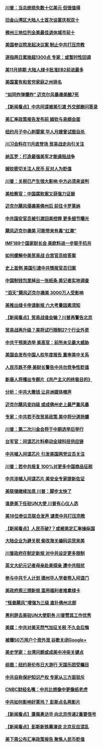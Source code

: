 #### [川普：当总统损失数十亿美元 但很值得](../pages/nsc412/n10778932.md?t=10120933) 

#### [旧金山湾区大陆人士首次设宴庆祝双十](../pages/nsc412/n10778620.md?t=10120933) 

#### [佛州三地位列全美最佳退休城市前十](../pages/nsc412/n10777888.md?t=10120933) 

#### [美国参议院发起决议案 制止中共打压宗教](../pages/nsc412/n10777584.md?t=10120933) 

#### [道指两日累挫超1300点 专家：或暂时性回调](../pages/nsc412/n10777885.md?t=10120933) 

#### [美11月排期 大陆人绿卡批准EB2前进最多](../pages/nsc412/n10777900.md?t=10120933) 

#### [美国富有和贫穷家庭之州排名](../pages/nsc412/n10777911.md?t=10120933) 

#### [“如同炸弹爆炸” 迈克尔风暴袭美酿7死](../pages/nsc412/n10777806.md?t=10120933) 

#### [【新闻看点】中共间谍被美引渡 外交部删问答录](../pages/nsc412/n10777155.md?t=10120933) 

#### [美汇率政策报告发布前 姆钦与易纲会面](../pages/nsc412/n10777156.md?t=10120933) 

#### [纽约月子中心刺婴案 华人月嫂曾试图自杀 ](../pages/nsc412/n10777493.md?t=10120933) 

#### [川习会料在11月底登场 贸易战走向引关注](../pages/nsc412/n10777468.md?t=10120933) 

#### [纳瓦罗：打造最强美军才能遏阻战争](../pages/nsc412/n10777382.md?t=10120933) 

#### [姆钦密切关注人民币 反对人为贬值](../pages/nsc412/n10777297.md?t=10120933) 

#### [川普：关税已产生很大影响 中方必须来谈判](../pages/nsc412/n10777141.md?t=10120933) 

#### [美检察官：中国腐败案又获强力证据](../pages/nsc412/n10777118.md?t=10120933) 

#### [迈克尔飓风侵袭美佛州后 前往卡罗莱纳](../pages/nsc412/n10777049.md?t=10120933) 

#### [中共国安官员被引渡回美控罪 更多细节曝光](../pages/nsc412/n10775561.md?t=10120933) 

#### [飓风迈克尔袭美 可能带来有毒“红潮”](../pages/nsc412/n10776149.md?t=10120933) 

#### [IMF189个国家财长会 美欧料进一步联手抗共](../pages/nsc412/n10775397.md?t=10120933) 

#### [如何缓解中美贸易战 白宫官员给答案](../pages/nsc412/n10775590.md?t=10120933) 

#### [史上首例 美国引渡中共情报官员归案](../pages/nsc412/n10775224.md?t=10120933) 

#### [中国制钱包里掉出一张纸条 美记者实地调查](../pages/nsc412/n10775105.md?t=10120933) 

#### [“滔天”飓风迈克尔袭美 3000万人受影响](../pages/nsc412/n10775248.md?t=10120933) 

#### [美推出绿卡申请新规 六大考量因素须知](../pages/nsc412/n10774920.md?t=10120933) 

#### [【新闻看点】贸易战谁会输？川普再警告北京](../pages/nsc412/n10774769.md?t=10120933) 

#### [贸易战再升级？美将试行限制27个行业外资](../pages/nsc412/n10774978.md?t=10120933) 

#### [中共干预美选举 美高官：前所未见最大威胁](../pages/nsc412/n10774924.md?t=10120933) 

#### [美国会发布中国人权年度报告 重审美中关系](../pages/nsc412/n10774917.md?t=10120933) 

#### [人民币跌不停 美财长警告中共勿竞争性贬值](../pages/nsc412/n10774778.md?t=10120933) 

#### [新唐人将播出专题片《共产主义的终极目的》](../pages/nsc412/n10767004.md?t=10120933) 

#### [分析：中共大撒钱 让非洲媒体噤声](../pages/nsc412/n10772349.md?t=10120933) 

#### [迈克尔飓风变四级 或成佛州史上最严重风暴](../pages/nsc412/n10774142.md?t=10120933) 

#### [专家：中共若不改贸易政策 美中将分道扬镳](../pages/nsc412/n10773996.md?t=10120933) 

#### [川普：第二次川金会将于中期选举后举行](../pages/nsc412/n10773708.md?t=10120933) 

#### [台军官：间谍芯片料牵动全球科技供应链](../pages/nsc412/n10772822.md?t=10120933) 

#### [中共植入间谍芯片 引发美国两党议员关注](../pages/nsc412/n10773424.md?t=10120933) 

#### [川普：若中共报复 100%对更多中国商品征税](../pages/nsc412/n10773067.md?t=10120933) 

#### [中共涉植入间谍芯片 美安全专家提新佐证](../pages/nsc412/n10773174.md?t=10120933) 

#### [美联储继续加息 川普：脚步太快了](../pages/nsc412/n10773095.md?t=10120933) 

#### [谁是美下任驻UN大使 川普有心仪人选](../pages/nsc412/n10772974.md?t=10120933) 

#### [美18位参议员联合发声 谴责中共打压宗教](../pages/nsc412/n10767290.md?t=10120933) 

#### [【新闻看点】人民币破7？或被美定汇率操纵国](../pages/nsc412/n10772384.md?t=10120933) 

#### [大陆企业为避关税 偷改海关编码运货来美](../pages/nsc412/n10772734.md?t=10120933) 

#### [川普政府在制定新规 对中共设定更多限制](../pages/nsc412/n10772785.md?t=10120933) 

#### [英文大纪元记者母亲赴美探亲 遭中共阻扰](../pages/nsc412/n10772575.md?t=10120933) 

#### [参与中共千人计划 德州华人学者卷入间谍门](../pages/nsc412/n10772595.md?t=10120933) 

#### [美政府周三颁新规 滥用福利者难拿绿卡](../pages/nsc412/n10772436.md?t=10120933) 

#### [“怪兽飓风”增强为三级 直扑佛州北部](../pages/nsc412/n10772352.md?t=10120933) 

#### [黑利辞去美驻UN大使职务 川普赞其工作优秀](../pages/nsc412/n10772371.md?t=10120933) 

#### [美媒：中共对美天然气加征关税 不久会后悔](../pages/nsc412/n10771687.md?t=10120933) 

#### [被曝50万用户个资外泄 谷歌关闭Google+](../pages/nsc412/n10770839.md?t=10120933) 

#### [美史学家：台湾问题或成美中冲突关键点](../pages/nsc412/n10771318.md?t=10120933) 

#### [组图：纽约哥伦布日大游行 天国乐团受瞩目](../pages/nsc412/n10770597.md?t=10120933) 

#### [中共自称保护知识产权 专家从三方面驳斥](../pages/nsc412/n10770284.md?t=10120933) 

#### [CNBC财经名嘴：中共比想像中更像纸老虎](../pages/nsc412/n10770794.md?t=10120933) 

#### [中共如何影响好莱坞？ 彭斯点名两影片](../pages/nsc412/n10751048.md?t=10120933) 

#### [【新闻看点】蓬佩奥访华 向北京传递2重要信号](../pages/nsc412/n10770311.md?t=10120933) 

#### [【新闻看点】彭斯新铁幕演说 北京反应混乱](../pages/nsc412/n10770106.md?t=10120933) 

#### [美下周公布汇率政策报告 聚焦人民币贬值](../pages/nsc412/n10770338.md?t=10120933) 

